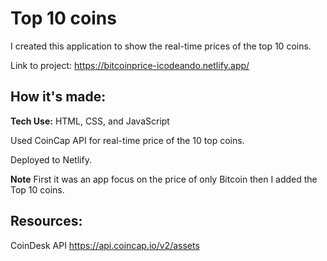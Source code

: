 # Top 10 coins

I created this application to show the real-time prices of the top 10 coins.

Link to project: https://bitcoinprice-icodeando.netlify.app/

## How it's made:

**Tech Use:** HTML, CSS, and JavaScript

Used CoinCap API for real-time price of the 10 top coins.

Deployed to Netlify.

**Note** First it was an app focus on the price of only Bitcoin then I added the Top 10 coins. 

## Resources:

CoinDesk API https://api.coincap.io/v2/assets